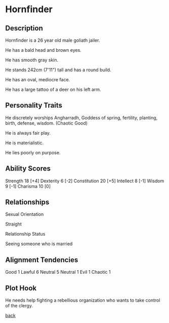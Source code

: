 # Hornfinder

## Description

Hornfinder is a 26 year old male goliath jailer.

He has a bald head and brown eyes.

He has smooth gray skin.

He stands 242cm (7'11") tall and has a round build.

He has an oval, mediocre face.

He has a large tattoo of a deer on his left arm.

## Personality Traits

He discretely worships Angharradh, Goddess of spring, fertility, planting, birth, defense, wisdom. (Chaotic Good)

He is always fair play.

He is materialistic.

He lies poorly on purpose.

## Ability Scores

Strength 18 [+4]
Dexterity 6 [-2]
Constitution 20 [+5]
Intellect 8 [-1]
Wisdom 9 [-1]
Charisma 10 [0]

## Relationships

Sexual Orientation

Straight

Relationship Status

Seeing someone who is married

## Alignment Tendencies

Good 1 Lawful 6
Neutral 5 Neutral 1
Evil 1 Chaotic 1

## Plot Hook

He needs help fighting a rebellious organization who wants to take control of the clergy.

[back](../taverns/The_Lovely_Tulip_Tavern.md)
